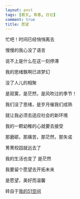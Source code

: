```yaml
---
layout: post
tags: [散文, 青春, 日记]
comment: true
title: 愿望
---
```


忙吧！时间已经悄悄离去

慢慢的我心没了语言

说不上是什么在这一刻停滞

我的思绪飘啊已进梦幻

没了人儿的相聚

是寂寞，是茫然，是风吹过的季节！

我们没了思绪，是岁月催我们成熟

就让我必须去适应社会的新环境

我的一颗幼稚的心就要去接受

那磨砺，那痛苦，那茫然，那失诺

菁菁校园就远去了

我的生活也变了 是茫然

我要留个愿望去开拓未来

是愿望，美好而温馨


转自于[我的51空间](http://home.51.com/cailiwei712/diary/item/10011381.html)
